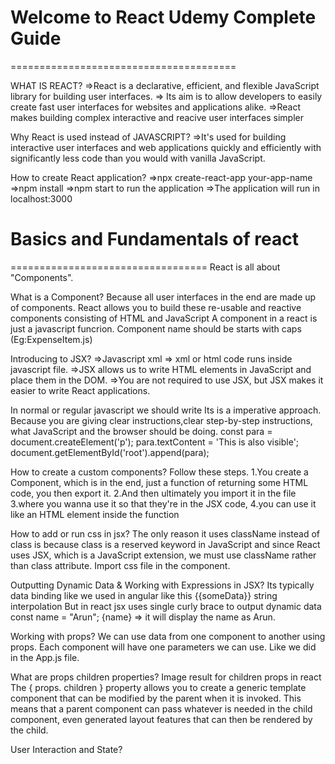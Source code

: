 # Welcome to React Udemy Complete Guide 
=======================================

WHAT IS REACT?
=>React is a declarative, efficient, and flexible JavaScript library for building user interfaces.
=> Its aim is to allow developers to easily create fast user interfaces for websites and applications alike.
=>React makes  building complex interactive and reacive user interfaces simpler

Why React is used instead of JAVASCRIPT?
=>It's used for building interactive user interfaces and web applications quickly and efficiently with significantly less code than you would with vanilla JavaScript.

How to create React application?
=>npx create-react-app your-app-name
=>npm install
=>npm start to run the application
=>The application will run in localhost:3000

# Basics and Fundamentals of react
==================================
React is all about "Components".

What is a Component?
Because all user interfaces in the end are made up of components.
React allows you to build these re-usable and reactive components consisting of HTML and JavaScript
A component in a react is just a javascript funcrion.
Component name should be starts with caps (Eg:ExpenseItem.js)

Introducing to JSX?
=>Javascript xml => xml or html code runs inside javascript file.
=>JSX allows us to write HTML elements in JavaScript and place them in the DOM.
=>You are not required to use JSX, but JSX makes it easier to write React applications.

In normal or regular javascript we should write
Its is a imperative approach.
Because you are giving clear instructions,clear step-by-step instructions,
what JavaScript and the browser should be doing.
const para = document.createElement('p');
para.textContent = 'This is also visible';
document.getElementById('root').append(para);

How to create a custom components?
Follow these steps.
1.You create a Component, which is in the end, just a function of returning some HTML code, you then export it.
2.And then ultimately you import it in the file
3.where you wanna use it so that they're in the JSX code,
4.you can use it like an HTML element inside the function

How to add or run css in jsx?
The only reason it uses className instead of class is because class is a reserved keyword in JavaScript and since React uses JSX, which is a JavaScript extension, we must use className rather than class attribute.
Import css file in the component.

Outputting Dynamic Data & Working with Expressions in JSX?
Its typically data binding like we used in angular like this {{someData}} string interpolation
But in react jsx uses single curly brace to output dynamic data 
const name = "Arun";
{name} => it will display the name as Arun.

Working with props?
We can use data from one component to another using props.
Each component will have one parameters we can use.
Like we did in the App.js file.

What are props children properties?
Image result for children props in react
The { props. children } property allows you to create a generic template component that can be modified by the parent when it is invoked. This means that a parent component can pass whatever is needed in the child component, even generated layout features that can then be rendered by the child.

User Interaction and State?